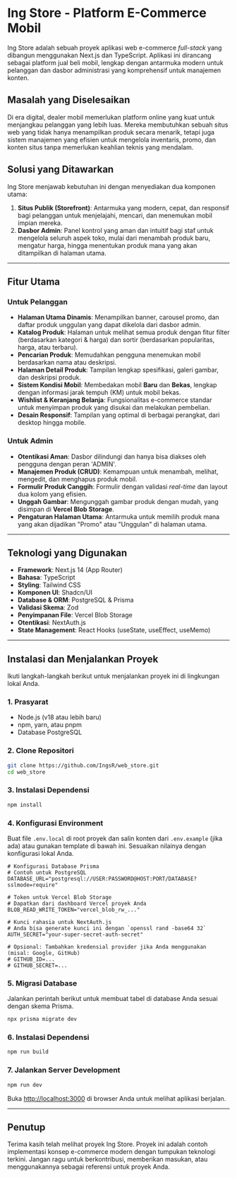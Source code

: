 # Ing Store - Platform E-Commerce Mobil

Ing Store adalah sebuah proyek aplikasi web e-commerce _full-stack_ yang dibangun menggunakan Next.js dan TypeScript. Aplikasi ini dirancang sebagai platform jual beli mobil, lengkap dengan antarmuka modern untuk pelanggan dan dasbor administrasi yang komprehensif untuk manajemen konten.

## Masalah yang Diselesaikan

Di era digital, dealer mobil memerlukan platform online yang kuat untuk menjangkau pelanggan yang lebih luas. Mereka membutuhkan sebuah situs web yang tidak hanya menampilkan produk secara menarik, tetapi juga sistem manajemen yang efisien untuk mengelola inventaris, promo, dan konten situs tanpa memerlukan keahlian teknis yang mendalam.

## Solusi yang Ditawarkan

Ing Store menjawab kebutuhan ini dengan menyediakan dua komponen utama:

1.  **Situs Publik (Storefront)**: Antarmuka yang modern, cepat, dan responsif bagi pelanggan untuk menjelajahi, mencari, dan menemukan mobil impian mereka.
2.  **Dasbor Admin**: Panel kontrol yang aman dan intuitif bagi staf untuk mengelola seluruh aspek toko, mulai dari menambah produk baru, mengatur harga, hingga menentukan produk mana yang akan ditampilkan di halaman utama.

---

## Fitur Utama

### Untuk Pelanggan

-   **Halaman Utama Dinamis**: Menampilkan banner, carousel promo, dan daftar produk unggulan yang dapat dikelola dari dasbor admin.
-   **Katalog Produk**: Halaman untuk melihat semua produk dengan fitur filter (berdasarkan kategori & harga) dan sortir (berdasarkan popularitas, harga, atau terbaru).
-   **Pencarian Produk**: Memudahkan pengguna menemukan mobil berdasarkan nama atau deskripsi.
-   **Halaman Detail Produk**: Tampilan lengkap spesifikasi, galeri gambar, dan deskripsi produk.
-   **Sistem Kondisi Mobil**: Membedakan mobil **Baru** dan **Bekas**, lengkap dengan informasi jarak tempuh (KM) untuk mobil bekas.
-   **Wishlist & Keranjang Belanja**: Fungsionalitas e-commerce standar untuk menyimpan produk yang disukai dan melakukan pembelian.
-   **Desain Responsif**: Tampilan yang optimal di berbagai perangkat, dari desktop hingga mobile.

### Untuk Admin

-   **Otentikasi Aman**: Dasbor dilindungi dan hanya bisa diakses oleh pengguna dengan peran 'ADMIN'.
-   **Manajemen Produk (CRUD)**: Kemampuan untuk menambah, melihat, mengedit, dan menghapus produk mobil.
-   **Formulir Produk Canggih**: Formulir dengan validasi _real-time_ dan layout dua kolom yang efisien.
-   **Unggah Gambar**: Mengunggah gambar produk dengan mudah, yang disimpan di **Vercel Blob Storage**.
-   **Pengaturan Halaman Utama**: Antarmuka untuk memilih produk mana yang akan dijadikan "Promo" atau "Unggulan" di halaman utama.

---

## Teknologi yang Digunakan

-   **Framework**: Next.js 14 (App Router)
-   **Bahasa**: TypeScript
-   **Styling**: Tailwind CSS
-   **Komponen UI**: Shadcn/UI
-   **Database & ORM**: PostgreSQL & Prisma
-   **Validasi Skema**: Zod
-   **Penyimpanan File**: Vercel Blob Storage
-   **Otentikasi**: NextAuth.js
-   **State Management**: React Hooks (useState, useEffect, useMemo)

---

## Instalasi dan Menjalankan Proyek

Ikuti langkah-langkah berikut untuk menjalankan proyek ini di lingkungan lokal Anda.

### 1. Prasyarat

-   Node.js (v18 atau lebih baru)
-   npm, yarn, atau pnpm
-   Database PostgreSQL

### 2. Clone Repositori

```bash
git clone https://github.com/IngsR/web_store.git
cd web_store
```

### 3. Instalasi Dependensi

```bash
npm install
```

### 4. Konfigurasi Environment

Buat file `.env.local` di root proyek dan salin konten dari `.env.example` (jika ada) atau gunakan template di bawah ini. Sesuaikan nilainya dengan konfigurasi lokal Anda.

```env
# Konfigurasi Database Prisma
# Contoh untuk PostgreSQL
DATABASE_URL="postgresql://USER:PASSWORD@HOST:PORT/DATABASE?sslmode=require"

# Token untuk Vercel Blob Storage
# Dapatkan dari dashboard Vercel proyek Anda
BLOB_READ_WRITE_TOKEN="vercel_blob_rw_..."

# Kunci rahasia untuk NextAuth.js
# Anda bisa generate kunci ini dengan `openssl rand -base64 32`
AUTH_SECRET="your-super-secret-auth-secret"

# Opsional: Tambahkan kredensial provider jika Anda menggunakan (misal: Google, GitHub)
# GITHUB_ID=...
# GITHUB_SECRET=...
```

### 5. Migrasi Database

Jalankan perintah berikut untuk membuat tabel di database Anda sesuai dengan skema Prisma.

```bash
npx prisma migrate dev
```

### 6. Instalasi Dependensi

```bash
npm run build
```

### 7. Jalankan Server Development

```bash
npm run dev
```

Buka [http://localhost:3000](http://localhost:3000) di browser Anda untuk melihat aplikasi berjalan.

---

## Penutup

Terima kasih telah melihat proyek Ing Store. Proyek ini adalah contoh implementasi konsep e-commerce modern dengan tumpukan teknologi terkini. Jangan ragu untuk berkontribusi, memberikan masukan, atau menggunakannya sebagai referensi untuk proyek Anda.
